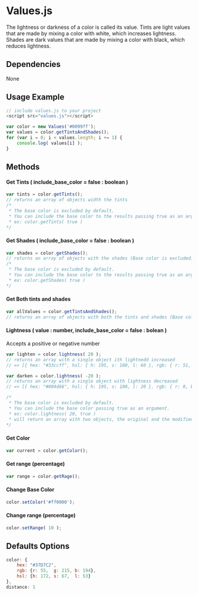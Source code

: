 # Values.js

The lightness or darkness of a color is called its value.
Tints are light values that are made by mixing a color with white, which increases lightness.
Shades are dark values that are made by mixing a color with black, which reduces lightness.

## Dependencies
None

## Usage Example
```js
// include values.js to your project
<script src="values.js"></script>
```

```js
var color = new Values('#0099ff');
var values = color.getTintsAndShades();
for (var i = 0; i < values.length; i += 1) {
    console.log( values[i] );
}
```

## Methods

#### Get Tints ( include_base_color = false : boolean )
```js
var tints = color.getTints();
// returns an array of objects width the tints
/*
 * The base color is excluded by default.
 * You can include the base color to the results passing true as an argument.
 * ex: color.getTints( true )
*/
```

#### Get Shades ( include_base_color = false : boolean )
```js
var shades = color.getShades();
// returns an array of objects with the shades (Base color is excluded)
/*
 * The base color is excluded by default.
 * You can include the base color to the results passing true as an argument.
 * ex: color.getShades( true )
*/
```

#### Get Both tints and shades
```js
var allValues = color.getTintsAndShades();
// returns an array of objects with both the tints and shades (Base color always included)
```

#### Lightness ( value : number, include_base_color = false : bolean )
Accepts a positive or negative number
```js
var lighten = color.lightness( 20 );
// returns an array with a single object ith lightnedd increased
// => [{ hex: "#33ccff", hsl: { h: 195, s: 100, l: 60 }, rgb: { r: 51, b: 255, g: 204 }]

var darken = color.lightness( -20 );
// returns an array with a single object with lightness decreased
// => [{ hex: "#004d66", hsl: { h: 195, s: 100, l: 20 }, rgb: { r: 0, b: 102, g: 77 }]

/*
 * The base color is excluded by default.
 * You can include the base color passing true as an argument.
 * ex: color.lightness( 20, true )
 * will return an array with two objects, the original and the modified.
*/
```

#### Get Color
```js
var current = color.getColor();
```

#### Get range (percentage)
```js
var range = color.getRage();
```

#### Change Base Color
```js
color.setColor('#ff0000');
```

#### Change range (percentage)
```js
color.setRange( 10 );
```

## Defaults Options
```js
color: {
    hex: "#37D7C2",
    rgb: {r: 55,  g: 215, b: 194},
    hsl: {h: 172, s: 67,  l: 53}
},
distance: 1
```
